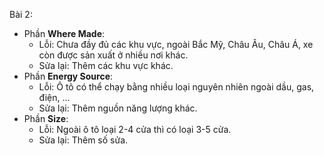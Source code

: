 Bài 2:

- Phần **Where Made**:
    + Lỗi: Chưa đầy đủ các khu vực, ngoài Bắc Mỹ, Châu Âu, Châu Á, xe còn được sản xuất ở nhiều nơi khác.
    + Sửa lại: Thêm các khu vực khác.
- Phần **Energy Source**:
    + Lỗi: Ô tô có thể chạy bằng nhiều loại nguyên nhiên ngoài dầu, gas, điện, ...
    + Sửa lại: Thêm nguồn năng lượng khác.
- Phần **Size**:
    + Lỗi: Ngoài ô tô loại 2-4 cửa thì có loại 3-5 cửa.
    + Sửa lại: Thêm số sửa.

